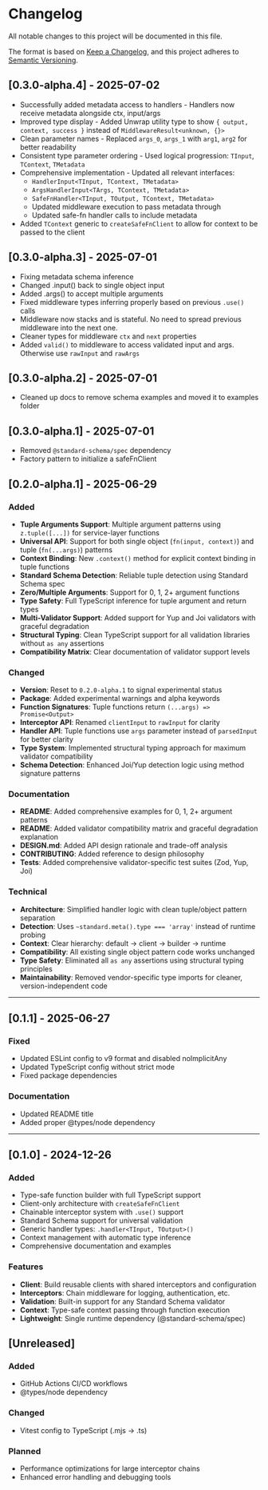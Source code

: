 # Changelog

All notable changes to this project will be documented in this file.

The format is based on [Keep a Changelog](https://keepachangelog.com/en/1.0.0/),
and this project adheres to [Semantic Versioning](https://semver.org/spec/v2.0.0.html).

## [0.3.0-alpha.4] - 2025-07-02

- Successfully added metadata access to handlers - Handlers now receive metadata alongside ctx, input/args
- Improved type display - Added Unwrap utility type to show `{ output, context, success }` instead of `MiddlewareResult<unknown, {}>`
- Clean parameter names - Replaced `args_0`, `args_1` with `arg1`, `arg2` for better readability
- Consistent type parameter ordering - Used logical progression: `TInput`, `TContext`, `TMetadata`
- Comprehensive implementation - Updated all relevant interfaces:
  - `HandlerInput<TInput, TContext, TMetadata>`
  - `ArgsHandlerInput<TArgs, TContext, TMetadata>`
  - `SafeFnHandler<TInput, TOutput, TContext, TMetadata>`
  - Updated middleware execution to pass metadata through
  - Updated safe-fn handler calls to include metadata
- Added `TContext` generic to `createSafeFnClient` to allow for context to be passed to the client

## [0.3.0-alpha.3] - 2025-07-01

- Fixing metadata schema inference
- Changed .input() back to single object input
- Added .args() to accept multiple arguments
- Fixed middleware types inferring properly based on previous `.use()` calls
- Middleware now stacks and is stateful. No need to spread previous middleware into the next one.
- Cleaner types for middleware `ctx` and `next` properties
- Added `valid()` to middleware to access validated input and args. Otherwise use `rawInput` and `rawArgs`

## [0.3.0-alpha.2] - 2025-07-01

- Cleaned up docs to remove schema examples and moved it to examples folder

## [0.3.0-alpha.1] - 2025-07-01

- Removed `@standard-schema/spec` dependency
- Factory pattern to initialize a safeFnClient

## [0.2.0-alpha.1] - 2025-06-29

### Added

- **Tuple Arguments Support**: Multiple argument patterns using `z.tuple([...])` for service-layer functions
- **Universal API**: Support for both single object (`fn(input, context)`) and tuple (`fn(...args)`) patterns
- **Context Binding**: New `.context()` method for explicit context binding in tuple functions
- **Standard Schema Detection**: Reliable tuple detection using Standard Schema spec
- **Zero/Multiple Arguments**: Support for 0, 1, 2+ argument functions
- **Type Safety**: Full TypeScript inference for tuple argument and return types
- **Multi-Validator Support**: Added support for Yup and Joi validators with graceful degradation
- **Structural Typing**: Clean TypeScript support for all validation libraries without `as any` assertions
- **Compatibility Matrix**: Clear documentation of validator support levels

### Changed

- **Version**: Reset to `0.2.0-alpha.1` to signal experimental status
- **Package**: Added experimental warnings and alpha keywords
- **Function Signatures**: Tuple functions return `(...args) => Promise<Output>`
- **Interceptor API**: Renamed `clientInput` to `rawInput` for clarity
- **Handler API**: Tuple functions use `args` parameter instead of `parsedInput` for better clarity
- **Type System**: Implemented structural typing approach for maximum validator compatibility
- **Schema Detection**: Enhanced Joi/Yup detection logic using method signature patterns

### Documentation

- **README**: Added comprehensive examples for 0, 1, 2+ argument patterns
- **README**: Added validator compatibility matrix and graceful degradation explanation
- **DESIGN.md**: Added API design rationale and trade-off analysis
- **CONTRIBUTING**: Added reference to design philosophy
- **Tests**: Added comprehensive validator-specific test suites (Zod, Yup, Joi)

### Technical

- **Architecture**: Simplified handler logic with clean tuple/object pattern separation
- **Detection**: Uses `~standard.meta().type === 'array'` instead of runtime probing
- **Context**: Clear hierarchy: default → client → builder → runtime
- **Compatibility**: All existing single object pattern code works unchanged
- **Type Safety**: Eliminated all `as any` assertions using structural typing principles
- **Maintainability**: Removed vendor-specific type imports for cleaner, version-independent code

---

## [0.1.1] - 2025-06-27

### Fixed

- Updated ESLint config to v9 format and disabled noImplicitAny
- Updated TypeScript config without strict mode
- Fixed package dependencies

### Documentation

- Updated README title
- Added proper @types/node dependency

---

## [0.1.0] - 2024-12-26

### Added

- Type-safe function builder with full TypeScript support
- Client-only architecture with `createSafeFnClient`
- Chainable interceptor system with `.use()` support
- Standard Schema support for universal validation
- Generic handler types: `.handler<TInput, TOutput>()`
- Context management with automatic type inference
- Comprehensive documentation and examples

### Features

- **Client**: Build reusable clients with shared interceptors and configuration
- **Interceptors**: Chain middleware for logging, authentication, etc.
- **Validation**: Built-in support for any Standard Schema validator
- **Context**: Type-safe context passing through function execution
- **Lightweight**: Single runtime dependency (@standard-schema/spec)

## [Unreleased]

### Added

- GitHub Actions CI/CD workflows
- @types/node dependency

### Changed

- Vitest config to TypeScript (.mjs → .ts)

### Planned

- Performance optimizations for large interceptor chains
- Enhanced error handling and debugging tools
